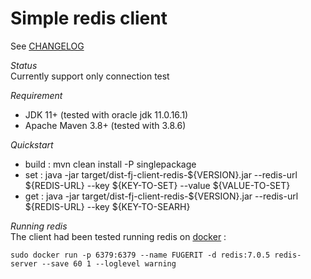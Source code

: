 # Simple redis client

See [CHANGELOG](CHANGELOG.md)

*Status*  
Currently support only connection test  

*Requirement*
* JDK 11+ (tested with oracle jdk 11.0.16.1)
* Apache Maven 3.8+ (tested with 3.8.6)

*Quickstart*   
* build :  mvn clean install -P singlepackage
* set : java -jar target/dist-fj-client-redis-${VERSION}.jar --redis-url ${REDIS-URL} --key ${KEY-TO-SET} --value ${VALUE-TO-SET}
* get : java -jar target/dist-fj-client-redis-${VERSION}.jar --redis-url ${REDIS-URL} --key ${KEY-TO-SEARH}

*Running redis*   
The client had been tested running redis on [docker](https://hub.docker.com/_/redis) :  

`sudo docker run -p 6379:6379 --name FUGERIT -d redis:7.0.5 redis-server --save 60 1 --loglevel warning` 
